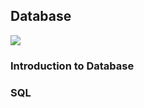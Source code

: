 ## Database

<img src="https://img.shields.io/badge/SQLite-003B57?style=for-the-badge&logo=sqlite&logoColor=white">

### Introduction to Database


### SQL

